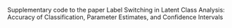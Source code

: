 Supplementary code to the paper Label Switching in Latent Class Analysis: Accuracy of Classification, Parameter Estimates, and Confidence Intervals
